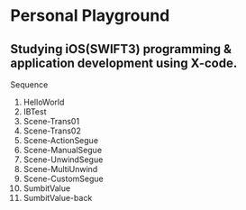 <h1>Personal Playground</h1>

<h2>Studying iOS(SWIFT3) programming & application development using X-code.</h2>

Sequence
<ol>
  <li>HelloWorld</li>
  <li>IBTest</li>
  <li>Scene-Trans01</li>
  <li>Scene-Trans02</li>
  <li>Scene-ActionSegue</li>
  <li>Scene-ManualSegue</li>
  <li>Scene-UnwindSegue</li>
  <li>Scene-MultiUnwind</li>
  <li>Scene-CustomSegue</li>
  <li>SumbitValue</li>
  <li>SumbitValue-back</li>
</ol>
